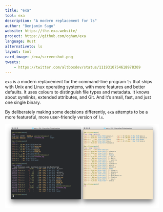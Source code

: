 ```yaml
---
title: "exa"
tool: exa
description: "A modern replacement for ls"
author: "Benjamin Sago"
website: https://the.exa.website/
project: https://github.com/ogham/exa
language: Rust
alternativeto: ls
layout: tool
card_image: /exa/screenshot.png
tweets:
    - https://twitter.com/altboxdev/status/1119310754618978309
---
```


`exa` is a modern replacement for the command-line program `ls` that ships
with Unix and Linux operating systems, with more features and better
defaults.  It uses colours to distinguish file types and metadata. It knows
about symlinks, extended attributes, and Git. And it’s small, fast, and
just one single binary.

By deliberately making some decisions differently, `exa` attempts to be a
more featureful, more user-friendly version of `ls`.


![Screenshot](screenshot.png)
